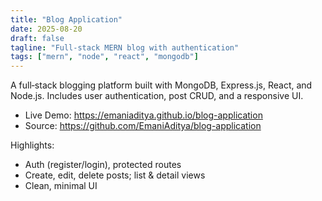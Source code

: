 ```yaml
---
title: "Blog Application"
date: 2025-08-20
draft: false
tagline: "Full‑stack MERN blog with authentication"
tags: ["mern", "node", "react", "mongodb"]
---
```


A full‑stack blogging platform built with MongoDB, Express.js, React, and Node.js.
Includes user authentication, post CRUD, and a responsive UI.

- Live Demo: https://emaniaditya.github.io/blog-application
- Source: https://github.com/EmaniAditya/blog-application

Highlights:
- Auth (register/login), protected routes
- Create, edit, delete posts; list & detail views
- Clean, minimal UI
